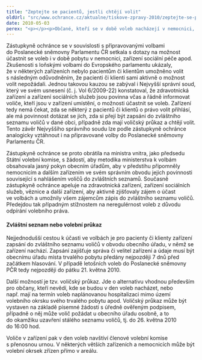 ```yaml
---
title: "Zeptejte se pacientů, jestli chtějí volit"
oldUrl: "src/www.ochrance.cz/aktualne/tiskove-zpravy-2010/zeptejte-se-pacientu-jestli-chteji-volit"
date: 2010-05-03
perex: "<p></p><p>Občané, kteří se v době voleb nacházejí v nemocnici, porodnici, ústavu sociální péče apod., případně v policejní cele, v místě výkonu vazby nebo výkonu trestu odnětí svobody, nepřicházejí o své volební právo. Jejich zdravotní stav či situace, v níž se nacházejí, jim sice neumožňuje volit přímo ve volební místnosti podle místa svého trvalého pobytu, ovšem zákon o volbách do Parlamentu ČR nabízí jiné způsoby, jak mohou volit.</p>"
---
```


<!-- imported from the old website -->

<p>Zástupkyně ochránce se v souvislosti s připravovanými volbami do Poslanecké sněmovny Parlamentu ČR setkala s dotazy na možnost účastnit se voleb i v době pobytu v nemocnici, zařízení sociální péče apod. Zkušenosti s loňskými volbami do Evropského parlamentu ukázaly, že v některých zařízeních nebylo pacientům či klientům umožněno volit s následným odůvodněním, že pacienti či klienti sami aktivně o možnost volit nepožádali. Jednou takovou kauzou se zabýval i Nejvyšší správní soud, který ve svém usnesení (č. j. Vol 6/2009-22) konstatoval, že zdravotnická zařízení a zařízení sociálních služeb jsou povinna včas a řádně informovat voliče, kteří jsou v zařízení umístění, o možnosti účastnit se voleb. Zařízení tedy nemá čekat, zda se některý z pacientů či klientů o právo volit přihlásí, ale má povinnost dotázat se jich, zda si přejí být zapsáni do zvláštního seznamu voličů v dané obci, případně zda mají voličský průkaz a chtějí volit. Tento závěr Nejvyššího správního soudu lze podle zástupkyně ochránce analogicky vztáhnout i na připravované volby do Poslanecké sněmovny Parlamentu ČR.</p><p>Zástupkyně ochránce se proto obrátila na ministra vnitra, jako předsedu Státní volební komise, s žádostí, aby metodika ministerstva k volbám obsahovala jasný pokyn obecním úřadům, aby v předstihu připomněly nemocnicím a dalším zařízením ve svém správním obvodu jejich povinnosti související s nahlášením voličů do zvláštních seznamů. Současně zástupkyně ochránce apeluje na zdravotnická zařízení, zařízení sociálních služeb, věznice a další zařízení, aby aktivně zjišťovaly zájem o účast ve volbách a umožnily všem zájemcům zápis do zvláštního seznamu voličů. Předejdou tak případným stížnostem na neregulérnost voleb z důvodu odpírání volebního práva.</p><h4>Zvláštní seznam nebo volební průkaz</h4><p>Nejjednodušší cestou k účasti ve volbách je pro pacienty či klienty zařízení zapsání do zvláštního seznamu voličů v obvodu obecního úřadu, v němž se zařízení nachází. Zapsání zajišťuje správa či velitel zařízení a údaje musí být obecnímu úřadu místa trvalého pobytu předány nejpozději 7 dnů před začátkem hlasování. V případě letošních voleb do Poslanecké sněmovny PČR tedy nejpozději do pátku 21. května 2010. </p><p>Další možností je tzv. voličský průkaz. Jde o alternativu vhodnou především pro občany, kteří nevědí, kde se budou v den voleb nacházet, nebo např. mají na termín voleb naplánovanou hospitalizaci mimo území volebního okrsku svého trvalého pobytu apod. Voličský průkaz může být vystaven na základě písemné žádosti s úředně ověřeným podpisem, případně o něj může volič požádat u obecního úřadu osobně, a to do okamžiku uzavření stálého seznamu voličů, tj. do 26. května 2010 do 16:00 hod.</p>Voliče v zařízení pak v den voleb navštíví členové volební komise s přenosnou urnou. V některých větších zařízeních a nemocnicích může být volební okrsek zřízen přímo v areálu.
